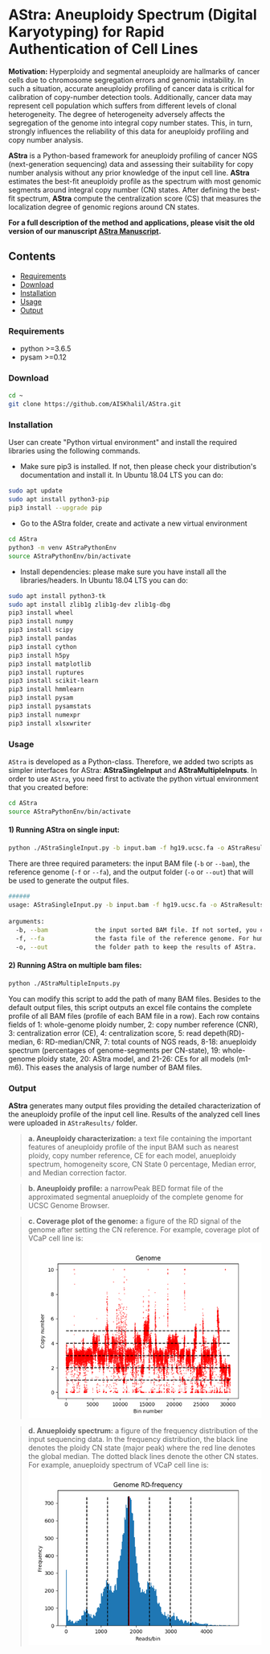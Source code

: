 # AStra: Aneuploidy Spectrum (Digital Karyotyping) for Rapid Authentication of Cell Lines

**Motivation:** Hyperploidy and segmental aneuploidy are hallmarks of cancer cells due to chromosome segregation errors and genomic instability. In such a situation, accurate aneuploidy profiling of cancer data is critical for calibration of copy-number detection tools. Additionally, cancer data may represent cell population which suffers from different levels of clonal heterogeneity. The degree of heterogeneity adversely affects the segregation of the genome into integral copy number states. This, in turn, strongly influences the reliability of this data for aneuploidy profiling and copy number analysis.

**AStra** is a Python-based framework for aneuploidy profiling of cancer NGS (next-generation sequencing) data and assessing their suitability for copy number analysis without any prior knowledge of the input cell line. **AStra** estimates the best-fit aneuploidy profile as the spectrum with most genomic segments around integral copy number (CN) states. After defining the best-fit spectrum, **AStra** compute the centralization score (CS) that measures the localization degree of genomic regions around CN states.

**For a full description of the method and applications, please visit the old version of our manuscript [AStra Manuscript](https://www.biorxiv.org/content/10.1101/674929v1).**

## Contents
- [Requirements](#requirement)
- [Download](#Download)
- [Installation](#installation)
- [Usage](#usage)
- [Output](#output)

### <a name="requirement"></a>Requirements

- python >=3.6.5
- pysam  >=0.12


### <a name="Download"></a>Download

```bash
cd ~
git clone https://github.com/AISKhalil/AStra.git
```

### <a name="installation"></a>Installation

User can create "Python virtual environment" and install the required libraries using the following commands.

- Make sure pip3 is installed. If not, then please check your distribution's documentation and install it. In Ubuntu 18.04 LTS you can do:

```bash
sudo apt update
sudo apt install python3-pip
pip3 install --upgrade pip
```

- Go to the AStra folder, create and activate a new virtual environment

```bash
cd AStra
python3 -m venv AStraPythonEnv
source AStraPythonEnv/bin/activate
```

- Install dependencies: please make sure you have install all the libraries/headers. In Ubuntu 18.04 LTS you can do:

```bash
sudo apt install python3-tk
sudo apt install zlib1g zlib1g-dev zlib1g-dbg
pip3 install wheel
pip3 install numpy
pip3 install scipy
pip3 install pandas
pip3 install cython
pip3 install h5py
pip3 install matplotlib
pip3 install ruptures
pip3 install scikit-learn
pip3 install hmmlearn
pip3 install pysam
pip3 install pysamstats
pip3 install numexpr
pip3 install xlsxwriter
```


### <a name="usage"></a>Usage

`AStra` is developed as a Python-class. Therefore, we added two scripts as simpler interfaces for AStra: **AStraSingleInput** and **AStraMultipleInputs**. In order to use `AStra`, you need first to activate the python virtual environment that you created before:

```bash
cd AStra
source AStraPythonEnv/bin/activate
```

#### 1) Running AStra on single input:

```bash
python ./AStraSingleInput.py -b input.bam -f hg19.ucsc.fa -o AStraResults
```

There are three required parameters: the input BAM file (`-b` or `--bam`), the reference genome (`-f` or `--fa`), and the output folder (`-o` or `--out`) that will be used to generate the output files.

```bash
######
usage: AStraSingleInput.py -b input.bam -f hg19.ucsc.fa -o AStraResults

arguments:
  -b, --bam             the input sorted BAM file. If not sorted, you can use samtools to sort it ("samtools sort input.bam > input.sorted.bam").
  -f, --fa              the fasta file of the reference genome. For human hg19, you can download from http://hgdownload.cse.ucsc.edu/goldenPath/hg19/bigZips/hg19.fa.gz.
  -o, --out             the folder path to keep the results of AStra.
```

#### 2) Running AStra on multiple bam files:

```bash
python ./AStraMultipleInputs.py
```

You can modify this script to add the path of many BAM files. Besides to the default output files, this script outputs an excel file contains the complete profile of all BAM files (profile of each BAM file in a row). Each row contains fields of 1: whole-genome ploidy number, 2: copy number reference (CNR), 3: centralization error (CE), 4: centralization score, 5: read depeth(RD)-median, 6: RD-median/CNR, 7: total counts of NGS reads, 8-18: anueploidy spectrum (percentages of genome-segments per CN-state), 19: whole-genome ploidy state, 20: AStra model, and 21-26: CEs for all models (m1-m6). This eases the analysis of large number of BAM files.


### <a name="output"></a>Output

**AStra** generates many output files providing the detailed characterization of the aneuploidy profile 
of the input cell line. Results of the analyzed cell lines were uploaded in `AStraResults/` folder.

>    **a. Aneuploidy characterization:** a text file containing the important features of aneuploidy profile of the input BAM
>    such as nearest ploidy, copy number reference, CE for each model, anueploidy spectrum, homogeneity score, CN State 0 percentage, Median 
>    error, and Median correction factor.
   
>    **b. Aneuploidy profile:** a narrowPeak BED format file of the approximated segmental anueploidy of the complete genome
>    for UCSC Genome Browser.

>    **c. Coverage plot of the genome:** a figure of the RD signal of the genome after setting the CN reference. 
>    For example, coverage plot of VCaP cell line is:
![VCaP coverage plot](/AStraResults/VCap_ENCFF273KUS_ENCFF466WDC_merged_Input_hg19_CK_bowtie2_default_rmdup.removed.blackList.Region.bedtools_GenomeRD.png)
 
>    **d. Anueploidy spectrum:** a figure of the frequency distribution of the input sequencing data. In the frequency distribution,
>    the black line denotes the ploidy CN state (major peak) where the red line denotes the global median. The dotted black lines 
>    denote the other CN states. For example, anueploidy spectrum of VCaP cell line is:
![VCap anueploidy spectrum](/AStraResults/VCap_ENCFF273KUS_ENCFF466WDC_merged_Input_hg19_CK_bowtie2_default_rmdup.removed.blackList.Region.bedtools_200bin_GenomeHistogram.png)
 
 
